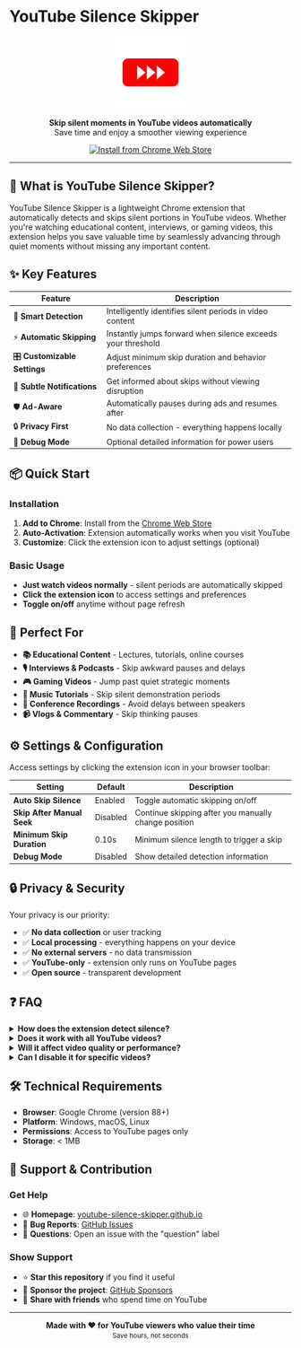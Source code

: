 # YouTube Silence Skipper

<p align="center">
  <img src="images/logo.png" alt="YouTube Silence Skipper Logo" width="128" height="128">
</p>

<p align="center">
  <strong>Skip silent moments in YouTube videos automatically</strong><br>
  Save time and enjoy a smoother viewing experience
</p>

<p align="center">
  <a href="https://chromewebstore.google.com/detail/youtube-silence-skipper/ijlnjklmlhhfodgfpidpnccipnodohgl">
    <img src="https://img.shields.io/badge/Chrome%20Web%20Store-Install-blue?style=for-the-badge&logo=google-chrome" alt="Install from Chrome Web Store">
  </a>
</p>

---

## 🚀 What is YouTube Silence Skipper?

YouTube Silence Skipper is a lightweight Chrome extension that automatically detects and skips silent portions in YouTube videos. Whether you're watching educational content, interviews, or gaming videos, this extension helps you save valuable time by seamlessly advancing through quiet moments without missing any important content.

## ✨ Key Features

| Feature | Description |
|---------|-------------|
| 🎯 **Smart Detection** | Intelligently identifies silent periods in video content |
| ⚡ **Automatic Skipping** | Instantly jumps forward when silence exceeds your threshold |
| 🎛️ **Customizable Settings** | Adjust minimum skip duration and behavior preferences |
| 🔔 **Subtle Notifications** | Get informed about skips without viewing disruption |
| 🛡️ **Ad-Aware** | Automatically pauses during ads and resumes after |
| 🔒 **Privacy First** | No data collection - everything happens locally |
| 🐛 **Debug Mode** | Optional detailed information for power users |

## 📦 Quick Start

### Installation
1. **Add to Chrome**: Install from the [Chrome Web Store](https://chromewebstore.google.com/detail/youtube-silence-skipper/ijlnjklmlhhfodgfpidpnccipnodohgl)
2. **Auto-Activation**: Extension automatically works when you visit YouTube
3. **Customize**: Click the extension icon to adjust settings (optional)

### Basic Usage
- **Just watch videos normally** - silent periods are automatically skipped
- **Click the extension icon** to access settings and preferences
- **Toggle on/off** anytime without page refresh

## 🎯 Perfect For

- **📚 Educational Content** - Lectures, tutorials, online courses
- **🎙️ Interviews & Podcasts** - Skip awkward pauses and delays
- **🎮 Gaming Videos** - Jump past quiet strategic moments
- **🎵 Music Tutorials** - Skip silent demonstration periods
- **👥 Conference Recordings** - Avoid delays between speakers
- **📹 Vlogs & Commentary** - Skip thinking pauses

## ⚙️ Settings & Configuration

Access settings by clicking the extension icon in your browser toolbar:

| Setting | Default | Description |
|---------|---------|-------------|
| **Auto Skip Silence** | Enabled | Toggle automatic skipping on/off |
| **Skip After Manual Seek** | Disabled | Continue skipping after you manually change position |
| **Minimum Skip Duration** | 0.10s | Minimum silence length to trigger a skip |
| **Debug Mode** | Disabled | Show detailed detection information |

## 🔒 Privacy & Security

Your privacy is our priority:
- ✅ **No data collection** or user tracking
- ✅ **Local processing** - everything happens on your device
- ✅ **No external servers** - no data transmission
- ✅ **YouTube-only** - extension only runs on YouTube pages
- ✅ **Open source** - transparent development

## ❓ FAQ

<details>
<summary><strong>How does the extension detect silence?</strong></summary>
The extension analyzes video content patterns to identify gaps between spoken content, which typically represent silent periods.
</details>

<details>
<summary><strong>Does it work with all YouTube videos?</strong></summary>
The extension works with most YouTube videos and provides the best experience with videos that have clear speech patterns.
</details>

<details>
<summary><strong>Will it affect video quality or performance?</strong></summary>
No. The extension is lightweight and doesn't affect video quality, playback performance, or loading times.
</details>

<details>
<summary><strong>Can I disable it for specific videos?</strong></summary>
Yes! You can toggle the extension on/off anytime using the extension icon, and changes take effect immediately.
</details>

## 🛠️ Technical Requirements

- **Browser**: Google Chrome (version 88+)
- **Platform**: Windows, macOS, Linux
- **Permissions**: Access to YouTube pages only
- **Storage**: < 1MB

## 🤝 Support & Contribution

### Get Help
- 🌐 **Homepage**: [youtube-silence-skipper.github.io](https://youtube-silence-skipper.github.io/)
- 🐛 **Bug Reports**: [GitHub Issues](https://github.com/YouTube-Silence-Skipper/YouTube-Silence-Skipper.github.io/issues)
- 💬 **Questions**: Open an issue with the "question" label

### Show Support
- ⭐ **Star this repository** if you find it useful
- 💝 **Sponsor the project**: [GitHub Sponsors](https://github.com/sponsors/LeeDongGeon1996)
- 📢 **Share with friends** who spend time on YouTube


---

<p align="center">
  <strong>Made with ❤️ for YouTube viewers who value their time</strong><br>
  <small>Save hours, not seconds</small>
</p>
